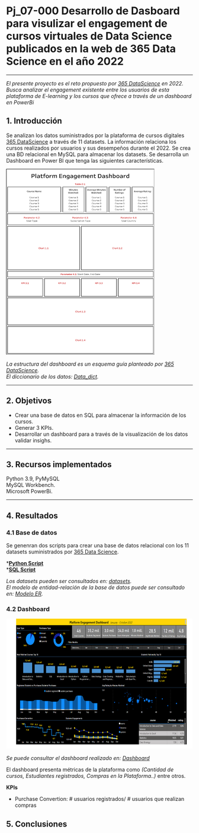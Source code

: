 # <h1> Pj_07-000 Desarrollo de Dasboard para visulizar el engagement  de cursos virtuales de Data Science publicados en la web de 365 Data Science en el año 2022 </h1> 

<hr>

*El presente proyecto es el reto propuesto por [365 DataScience](https://365datascience.com/) en 2022. Busca analizar el engagement existente entre los usuarios de esta plataforma de E-learning y los cursos que ofrece a través de un dashboard en PowerBi*<br>

## 1. Introducción

Se analizan los datos suministrados por la plataforma de cursos digitales [365 DataScience](https://365datascience.com/) a través de 11 datasets. La información relaciona los cursos realizados por usuarios y sus desempeños durante el 2022. Se crea una BD relacional en MySQL para almacenar los datasets. Se desarrolla un Dashboard en Power BI que tenga las siguientes características. 

<img src="src/365_dashboard_skeleton.png" width="400" height="500px">

*La estructura del dashboard es un esquema guía planteado por [365 DataScience](https://365datascience.com/).*<br>
*El diccionario de los datos: [Data_dict](data_dict.md).*
<hr>

## 2. Objetivos

- Crear una base de datos en SQL para almacenar la información de los cursos.
- Generar 3 KPIs.
- Desarrollar un dashboard para a través de la visualización de los datos validar insighs.  

<hr>

## 3. Recursos implementados

Python 3.9, PyMySQL<br>
MySQL Workbench.<br>
Microsoft PowerBi. <hr>

## 4. Resultados

### 4.1 Base de datos

Se genenran dos scripts para crear una base de datos relacional con los 11 datasets suministrados por [365 Data Science](https://365datascience.com/).<br>

*[**Python Script**](/DB/createBD.py) <br>
*[**SQL Script**](/DB/createDB.sql)

*Los datasets pueden ser consultados en: [datasets](/data).*<br>
*El modelo de entidad-relación de la base de datos puede ser consultado en: [Modelo ER](/DB/ER-BD.png).*

### 4.2 Dashboard


<img src="src/image1.jpg" width="650" height="350px">

*Se puede consultar el dashboard realizado en: [Dashboard](https://app.powerbi.com/view?r=eyJrIjoiZDhjMTEwOTQtYmNlZS00MDFhLWFlMjItMzkxNzNlYzE4ODQwIiwidCI6ImRmODY3OWNkLWE4MGUtNDVkOC05OWFjLWM4M2VkN2ZmOTVhMCJ9)*

El dashboard presenta métricas de la plataforma como *(Cantidad de cursos, Estudiantes registrados, Compras en la Plataforma..)* entre otros.

**KPIs**

- Purchase Convertion: # usuarios registrados/ # usuarios que realizan compras
## 5. Conclusiones



